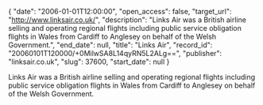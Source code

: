 {
  "date": "2006-01-01T12:00:00", 
  "open_access": false, 
  "target_url": "http://www.linksair.co.uk/", 
  "description": "Links Air was a British airline selling and operating regional flights including public service obligation flights in Wales from Cardiff to Anglesey on behalf of the Welsh Government.", 
  "end_date": null, 
  "title": "Links Air", 
  "record_id": "20060101T120000/+0MilwSA8L14qyRN5L2ALg==", 
  "publisher": "linksair.co.uk", 
  "slug": 37600, 
  "start_date": null
}

Links Air was a British airline selling and operating regional flights including public service obligation flights in Wales from Cardiff to Anglesey on behalf of the Welsh Government.